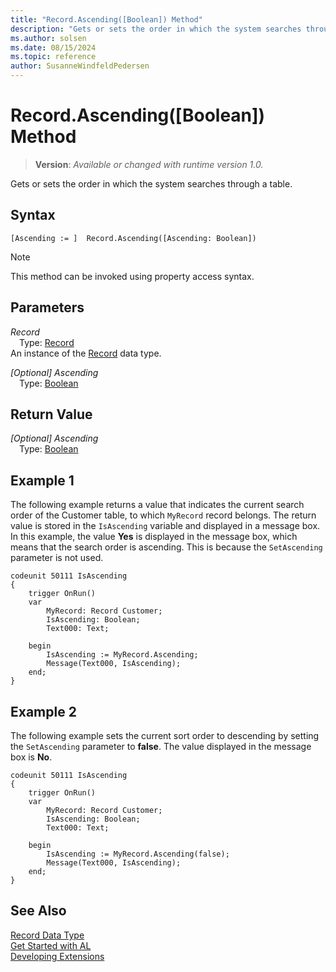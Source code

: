 ```yaml
---
title: "Record.Ascending([Boolean]) Method"
description: "Gets or sets the order in which the system searches through a table."
ms.author: solsen
ms.date: 08/15/2024
ms.topic: reference
author: SusanneWindfeldPedersen
---
```

[//]: # (START>DO_NOT_EDIT)
[//]: # (IMPORTANT:Do not edit any of the content between here and the END>DO_NOT_EDIT.)
[//]: # (Any modifications should be made in the .xml files in the ModernDev repo.)
# Record.Ascending([Boolean]) Method
> **Version**: _Available or changed with runtime version 1.0._

Gets or sets the order in which the system searches through a table.


## Syntax
```AL
[Ascending := ]  Record.Ascending([Ascending: Boolean])
```
> [!NOTE]
> This method can be invoked using property access syntax.
## Parameters
*Record*  
&emsp;Type: [Record](record-data-type.md)  
An instance of the [Record](record-data-type.md) data type.  

*[Optional] Ascending*  
&emsp;Type: [Boolean](../boolean/boolean-data-type.md)  
  


## Return Value
*[Optional] Ascending*  
&emsp;Type: [Boolean](../boolean/boolean-data-type.md)  



[//]: # (IMPORTANT: END>DO_NOT_EDIT)

## Example 1

The following example returns a value that indicates the current search order of the Customer table, to which `MyRecord` record belongs. The return value is stored in the `IsAscending` variable and displayed in a message box. In this example, the value **Yes** is displayed in the message box, which means that the search order is ascending. This is because the `SetAscending` parameter is not used.
  
```al
codeunit 50111 IsAscending
{
    trigger OnRun()
    var
        MyRecord: Record Customer;
        IsAscending: Boolean;
        Text000: Text;

    begin
        IsAscending := MyRecord.Ascending;
        Message(Text000, IsAscending);
    end;
}
```
  
## Example 2

The following example sets the current sort order to descending by setting the `SetAscending` parameter to **false**. The value displayed in the message box is **No**.  

```al
codeunit 50111 IsAscending
{
    trigger OnRun()
    var
        MyRecord: Record Customer;
        IsAscending: Boolean;
        Text000: Text;

    begin
        IsAscending := MyRecord.Ascending(false);
        Message(Text000, IsAscending);
    end;
}
```  

## See Also
[Record Data Type](record-data-type.md)  
[Get Started with AL](../../devenv-get-started.md)  
[Developing Extensions](../../devenv-dev-overview.md)